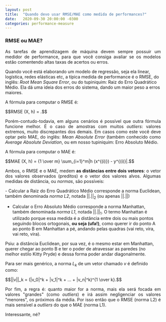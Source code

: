 ```yaml
---
layout: post
title:  "Quando devo usar RMSE/MAE como medida de performances?"
date:   2020-09-30 20:00:00 -0300
categories: performance-measure
---
```

### RMSE ou MAE?

<p style="text-align: justify;">
As tarefas de aprendizagem de máquina devem sempre possuir um medidor de performance, para que você consiga avaliar se os modelos estão comentendo altas taxas de acertos ou erros. 
  
Quando você está elaborando um modelo de regressão, seja ela linear, logística, redes elásticas etc, a típica medida de performance é o RMSE, do inglês: <i>Root Mean Square Error</i>, ou do tupiniquim: Raiz do Erro Quadrático Médio. Ela dá uma ideia dos erros do sistema, dando um maior peso a erros maiores. 
</p>

<p style="text-align: justify;">
A fórmula para computar o RMSE é: 
</p>

<script src="https://polyfill.io/v3/polyfill.min.js?features=es6"></script>
<script id="MathJax-script" async src="https://cdn.jsdelivr.net/npm/mathjax@3/es5/tex-mml-chtml.js"></script>

<p style="text-align: justify;">
  $$RMSE (X, h) = .$$
</p>

<p style="text-align: justify;">
Porém-contudo-todavia, em alguns cenários é possível que outra fórmula funcione melhor. É o caso de amostras com muitos <i>outliers</i>: valores extremos, muito discrepantes dos demais. Em casos como este você deve optar pelo MAE, do inglês: <i>Mean Absolute Error</i> (também conhecido como <i>Average Absolute Deviation</i>, ou em nosso tupiniquim: Erro Absoluto Médio.
</p>

<p style="text-align: justify;">
A fórmula para computar o MAE é: 
</p>

<p style="text-align: justify;">
  $$MAE (X, h) = {1 \over m} \sum_{i=1}^m|h (x^{(i)}) - y^{(i)}|.$$
</p>

<p style="text-align: justify;">
Ambos, o RMSE e o MAE, medem <b>as distâncias entre dois vetores</b>: o vetor dos valores observados (preditos) e o vetor dos valores alvos. Algumas medidas de distância, ou <i>normas</i>, são possíveis: 
</p>

<p style="text-align: justify;">
- Calcular a Raiz do Erro Quadrático Médio corresponde a norma Euclidean, também denominada <i>norma L2</i>, notada ||.||<sub>2</sub> (ou apenas ||.||)

- Calcular o Erro Absoluto Médio corresponde a norma Manhattan, também denominada <i>norma L1</i>, notada ||.||<sub>1</sub>. O termo Manhattan é utilizado porque essa medida é a distância entre dois ou mais pontos seguindo blocos ortogonais, <b>ou seja (ufa!)</b>, como querer ir do ponto A ao ponto B em Manhattan a pé, andando pelas quadras (vai reto, vira, vai reto, vira).

Psiu: a distância Euclidean, por sua vez, é o mesmo estar em Manhattan, querer chegar ao ponto B e ter o poder de atravessar as paredes (no melhor estilo Kitty Pryde) e dessa forma poder andar diagonalmente. 

Para ser mais genérico, a norma <i>L<sub>k</sub></i> de um vetor chamado <i>v</i> é definido como:
</p>

<p style="text-align: justify;">
  $$||v||_k = (|v_0|^k + |v_1|^k + ... + |v_n|^k)^{1 \over k}.$$
</p>

<p style="text-align: justify;">
Por fim, a regra é: quanto maior for a norma, mais ela será focada em valores "grandes" (como <i>outliers</i>) e irá assim negligenciar os valores "menores", os próximos da média. Por isso então que o RMSE (norma L2) é mais sensível a <i>outliers</i> do que o MAE (norma L1).

Interessante, né?
</p>


